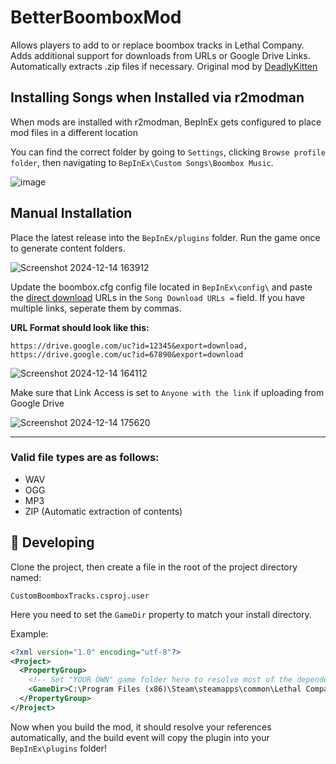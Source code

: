 # BetterBoomboxMod
Allows players to add to or replace boombox tracks in Lethal Company. Adds additional support for downloads from URLs or Google Drive Links. Automatically extracts .zip files if necessary. Original mod by [DeadlyKitten](https://github.com/DeadlyKitten/LC-Boombox/)

## Installing Songs when Installed via r2modman

When mods are installed with r2modman, BepInEx gets configured to place mod files in a different location

You can find the correct folder by going to `Settings`, clicking `Browse profile folder`, then navigating to `BepInEx\Custom Songs\Boombox Music`.

![image](https://github.com/DeadlyKitten/LC-Boombox/assets/9684760/ef378cdc-c2af-4ba4-82ef-d2aa29a9af31)

## Manual Installation
Place the latest release into the `BepInEx/plugins` folder. Run the game once to generate content folders.

![Screenshot 2024-12-14 163912](https://github.com/user-attachments/assets/9334ed9f-116d-40ae-a090-1cddfe05cc9d)

Update the boombox.cfg config file located in `BepInEx\config\` and paste the [direct download](https://sites.google.com/site/gdocs2direct/) URLs in the `Song Download URLs =` field. If you have multiple links, seperate them by commas.

**URL Format should look like this:** 

`https://drive.google.com/uc?id=12345&export=download, https://drive.google.com/uc?id=67890&export=download`

![Screenshot 2024-12-14 164112](https://github.com/user-attachments/assets/238d4a4f-ae56-4fe0-8e10-c68ef50833b1)

Make sure that Link Access is set to `Anyone with the link` if uploading from Google Drive

![Screenshot 2024-12-14 175620](https://github.com/user-attachments/assets/8f047ff2-3148-4872-9bf5-a4f3bce9e1fd)

-----
 
### Valid file types are as follows:
- WAV
- OGG
- MP3
- ZIP (Automatic extraction of contents)

## 🔧 Developing

Clone the project, then create a file in the root of the project directory named:

`CustomBoomboxTracks.csproj.user`

Here you need to set the `GameDir` property to match your install directory.

Example:
```xml
<?xml version="1.0" encoding="utf-8"?>
<Project>
  <PropertyGroup>
    <!-- Set "YOUR OWN" game folder here to resolve most of the dependency paths! -->
    <GameDir>C:\Program Files (x86)\Steam\steamapps\common\Lethal Company</GameDir>
  </PropertyGroup>
</Project>
```

Now when you build the mod, it should resolve your references automatically, and the build event will copy the plugin into your `BepInEx\plugins` folder!
